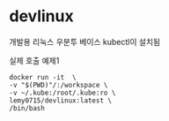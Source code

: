 # devlinux
개발용 리눅스
우분투 베이스
kubectl이 설치됨

실제 호출 예제1
```
docker run -it  \
-v "$(PWD)"/:/workspace \
-v ~/.kube:/root/.kube:ro \
lemy0715/devlinux:latest \
/bin/bash
```
